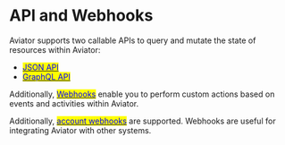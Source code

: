 # API and Webhooks

Aviator supports two callable APIs to query and mutate the state of resources within Aviator:

* [<mark style="color:blue;">JSON API</mark>](reference/json-api.md)
* [<mark style="color:blue;">GraphQL API</mark>](reference/graphql.md)

Additionally, [<mark style="color:blue;">Webhooks</mark>](reference/webhooks.md) enable you to perform custom actions based on events and activities within Aviator.

Additionally, [<mark style="color:blue;">account webhooks</mark>](reference/webhooks.md) are supported. Webhooks are useful for integrating Aviator with other systems.
